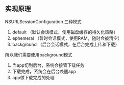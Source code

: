 ## 实现原理

NSURLSessionConfiguration 三种模式  
1. default   （默认会话模式，使用磁盘缓存的持久化策略）  
2. ephemeral （暂时会话模式，使用RAM，随时会被清空）
3. background	（后台会话模式，在后台完成上传和下载）  

所以我们需要使用background模式  
1. 当app切到后台，系统会接管下载任务  
2. 下载完成，系统会在后台唤醒app  
3. app做下载完成的处理  